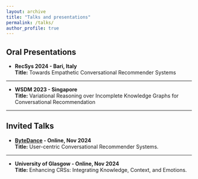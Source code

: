 ```yaml
---
layout: archive
title: "Talks and presentations"
permalink: /talks/
author_profile: true
---
```

## Oral Presentations
- **RecSys 2024 - Bari, Italy**  
  **Title:** Towards Empathetic Conversational Recommender Systems  

---
- **WSDM 2023 - Singapore**  
  **Title:** Variational Reasoning over Incomplete Knowledge Graphs for Conversational Recommendation  

---
## Invited Talks

- **[ByteDance](https://www.bytedance.com/en/) - Online, Nov 2024**  
  **Title:** User-centric Conversational Recommender Systems.

---
- **University of Glasgow - Online, Nov 2024**  
  **Title:**  Enhancing CRSs: Integrating Knowledge, Context, and Emotions.
